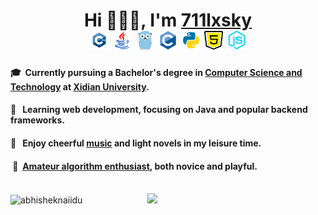 
<h1 align="center">Hi 👨🏻‍💻, I'm <a href= "https://711lxsky.github.io/">711lxsky</a>
<div style="text-align: center;">
    <img src="https://raw.githubusercontent.com/711lxsky/filesOnGithub/master/C++.png" width="30" style="display: inline-block"/>
    <img src="https://raw.githubusercontent.com/711lxsky/filesOnGithub/master/java.png" width="30" style="display: inline-block"/> 
    <img src="https://raw.githubusercontent.com/711lxsky/filesOnGithub/master/golang.png" width="30" style="display: inline-block"/>
    <img src="https://raw.githubusercontent.com/711lxsky/filesOnGithub/master/c language.png" width="30" style="display: inline-block"/>
    <img src="https://raw.githubusercontent.com/711lxsky/filesOnGithub/master/Python.png" width="30" style="display: inline-block"/> 
    <img src="https://raw.githubusercontent.com/711lxsky/filesOnGithub/master/HTML5.png" width="30" style="display: inline-block"/>
    <img src="https://raw.githubusercontent.com/711lxsky/filesOnGithub/master/javascript.png" width="30" style="display: inline-block"/> 
</div>
</h1>

<div style="text-align: start;">
    <h4> 🎓 &nbsp;Currently pursuing a Bachelor's degree in <a href = "https://zh.wikipedia.org/wiki/%E8%AE%A1%E7%AE%97%E6%9C%BA%E7%A7%91%E5%AD%A6">Computer Science and Technology</a> at <a href="https://www.xidian.edu.cn/">Xidian University</a>.</h4>
    <h4>🧐 &nbsp; Learning web development, focusing on Java and popular backend frameworks.</h4>
    <h4>📜 &nbsp; Enjoy cheerful <a href="https://music.163.com/#/user/home?id=1508030433">music</a> and light novels in my leisure time.</h4>
    <h4>&nbsp;📐 &nbsp;<a href="https://leetcode.cn/u/er-yi-ed/">Amateur algorithm enthusiast</a>, both novice and playful.</h4>

</div>

<br>
<div>
<span style="margin-right: 100px">
    <img src="https://github-readme-stats.vercel.app/api?username=711lxsky&show_icons=true&theme=tokyonight" alt="abhisheknaiidu" />
</span>
<span>
    <img src="https://github-readme-stats.vercel.app/api/top-langs/?username=711lxsky&count_private=true&layout=compact&hide=html,css,sass,vue">
</span>
</div>

<!--
**711lxsky/711lxsky** is a ✨ _special_ ✨ repository because its `README.md` (this file) appears on your GitHub profile.

Here are some ideas to get you started:

- 🔭 I’m currently working on ...
- 🌱 I’m currently learning ...
- 👯 I’m looking to collaborate on ...
- 🤔 I’m looking for help with ...
- 💬 Ask me about ...
- 📫 How to reach me: ...
- 😄 Pronouns: ...
- ⚡ Fun fact: ...
-->
